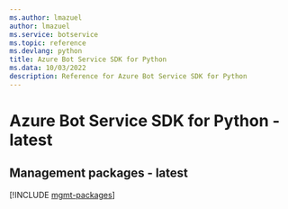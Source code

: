 ```yaml
---
ms.author: lmazuel
author: lmazuel
ms.service: botservice
ms.topic: reference
ms.devlang: python
title: Azure Bot Service SDK for Python
ms.data: 10/03/2022
description: Reference for Azure Bot Service SDK for Python
---
```

# Azure Bot Service SDK for Python - latest

## Management packages - latest
[!INCLUDE [mgmt-packages](bot-service-mgmt-index.md)]